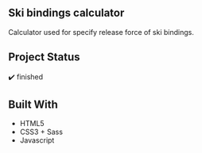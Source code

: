 ## Ski bindings calculator

Calculator used for specify release force of ski bindings.

<!--
![Version](https://img.shields.io/badge/Version-Finished-brightgreen)
[![CodeFactor](https://www.codefactor.io/repository/github/dziobakwszafie/przed-nartami/badge)](https://www.codefactor.io/repository/github/dziobakwszafie/przed-nartami-calc)
![Success](https://img.shields.io/badge/GitHub_Actions-success-success.svg?logo=github&logoColor=white)
![David](https://img.shields.io/david/dziobakwszafie/przed-nartami?color=green)
![GitHub issues](https://img.shields.io/github/issues-raw/dziobakwszafie/przed-nartami)
![GitHub pull requests](https://img.shields.io/github/issues-pr-raw/dziobakwszafie/przed-nartami)
![GitHub deployments](https://img.shields.io/github/deployments/dziobakwszafie/przed-nartami/github-pages?label=dh-pages%20deploy)
![GitHub repo size](https://img.shields.io/github/repo-size/dziobakwszafie/przed-nartami) -->

## Project Status

:heavy_check_mark: finished

## Built With

- HTML5
- CSS3 + Sass
- Javascript
